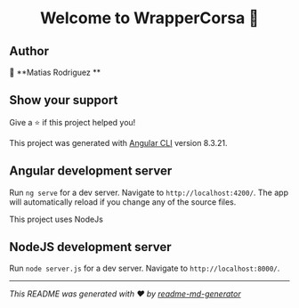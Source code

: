 <h1 align="center">Welcome to WrapperCorsa 👋</h1>
<p>
</p>

## Author

👤 **Matias Rodriguez  **


## Show your support

Give a ⭐️ if this project helped you!

This project was generated with [Angular CLI](https://github.com/angular/angular-cli) version 8.3.21.

## Angular development server

Run `ng serve` for a dev server. Navigate to `http://localhost:4200/`. The app will automatically reload if you change any of the source files.

This project uses NodeJs

## NodeJS development server

Run `node server.js` for a dev server. Navigate to `http://localhost:8000/`. 
***
_This README was generated with ❤️ by [readme-md-generator](https://github.com/kefranabg/readme-md-generator)_